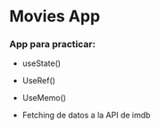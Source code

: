 # Movies App

### App para practicar:

- useState()

- UseRef()

- UseMemo()

- Fetching de datos a la API de imdb

